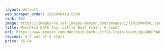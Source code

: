```yaml
---
layout: default 
﻿web_scraper_order: 1582906419-5500
rank: #82
image: https://images-na.ssl-images-amazon.com/images/I/71RjzMWw5mL.jpg
title: Munchkin Bath Toy, Little Boat Train, 6 Count
url: https://www.amazon.com/Munchkin-Bath-Little-Train-Count/dp/B00PHWMNYW/ref=zg_mw_baby-products_82?_encoding=UTF8&psc=1&refRID=DDWM5Y6YAF3RS98T1NAA
reviews: 4.7 out of 5 stars
price: $5.54 
---
```

